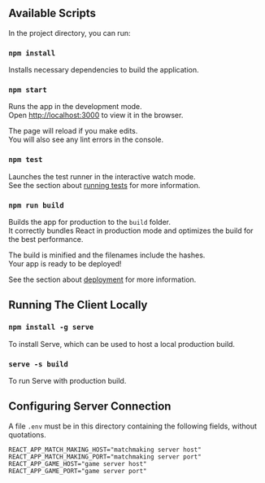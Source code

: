 ## Available Scripts

In the project directory, you can run:

### `npm install`

Installs necessary dependencies to build the application.

### `npm start`

Runs the app in the development mode.\
Open [http://localhost:3000](http://localhost:3000) to view it in the browser.

The page will reload if you make edits.\
You will also see any lint errors in the console.

### `npm test`

Launches the test runner in the interactive watch mode.\
See the section about [running tests](https://facebook.github.io/create-react-app/docs/running-tests) for more information.

### `npm run build`

Builds the app for production to the `build` folder.\
It correctly bundles React in production mode and optimizes the build for the best performance.

The build is minified and the filenames include the hashes.\
Your app is ready to be deployed!

See the section about [deployment](https://facebook.github.io/create-react-app/docs/deployment) for more information.

## Running The Client Locally

### `npm install -g serve`

To install Serve, which can be used to host a local production build.

### `serve -s build`

To run Serve with production build.

## Configuring Server Connection

A file `.env` must be in this directory containing the following fields, without quotations.

```
REACT_APP_MATCH_MAKING_HOST="matchmaking server host"
REACT_APP_MATCH_MAKING_PORT="matchmaking server port"
REACT_APP_GAME_HOST="game server host"
REACT_APP_GAME_PORT="game server port"
```